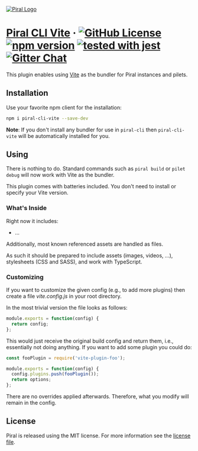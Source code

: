 [![Piral Logo](https://github.com/smapiot/piral/raw/main/docs/assets/logo.png)](https://piral.io)

# [Piral CLI Vite](https://piral.io) &middot; [![GitHub License](https://img.shields.io/badge/license-MIT-blue.svg)](https://github.com/smapiot/piral-cli-vite/blob/main/LICENSE) [![npm version](https://img.shields.io/npm/v/piral-cli-vite.svg?style=flat)](https://www.npmjs.com/package/piral-cli-vite) [![tested with jest](https://img.shields.io/badge/tested_with-jest-99424f.svg)](https://jestjs.io) [![Gitter Chat](https://badges.gitter.im/gitterHQ/gitter.png)](https://gitter.im/piral-io/community)

This plugin enables using [Vite](https://vitejs.dev/) as the bundler for Piral instances and pilets.

## Installation

Use your favorite npm client for the installation:

```sh
npm i piral-cli-vite --save-dev
```

**Note**: If you don't install any bundler for use in `piral-cli` then `piral-cli-vite` will be automatically installed for you.

## Using

There is nothing to do. Standard commands such as `piral build` or `pilet debug` will now work with Vite as the bundler.

This plugin comes with batteries included. You don't need to install or specify your Vite version.

### What's Inside

Right now it includes:

- ...

Additionally, most known referenced assets are handled as files.

As such it should be prepared to include assets (images, videos, ...), stylesheets (CSS and SASS), and work with TypeScript.

### Customizing

If you want to customize the given config (e.g., to add more plugins) then create a file *vite.config.js* in your root directory.

In the most trivial version the file looks as follows:

```js
module.exports = function(config) {
  return config;
};
```

This would just receive the original build config and return them, i.e., essentially not doing anything. If you want to add some plugin you could do:

```js
const fooPlugin = require('vite-plugin-foo');

module.exports = function(config) {
  config.plugins.push(fooPlugin());
  return options;
};
```

There are no overrides applied afterwards. Therefore, what you modify will remain in the config.

## License

Piral is released using the MIT license. For more information see the [license file](./LICENSE).

